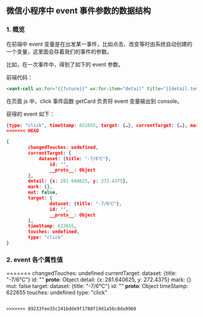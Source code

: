 ## 微信小程序中 event 事件参数的数据结构

### 1. 概览

在前端中 event 变量是在出发某一事件，比如点击、改变等时由系统自动创建的一个变量，这里面会存着我们的事件的参数。

比如，在一次事件中，得到了如下的 event 参数。

前端代码：

```html
<vant-cell wx:for="{{future}}" wx:for-item="detail" title="{{detail.temperature}}" value="{{detail.weather}}" label="{{detail.date}}" data-title="{{detail.temperature}}" border="false" bind:click="getCard"></vant-cell>
```

在页面 js 中，click 事件函数 getCard 负责将 event 变量输出到 console。

获得的 event 如下：

```json
{type: "click", timeStamp: 622655, target: {…}, currentTarget: {…}, mark: {…}, …}
<<<<<<< HEAD

{
		changedTouches: undefined,
		currentTarget: {
  			dataset: {title: "-7/6℃"},
				id: "",
				__proto__: Object
		},
		detail: {x: 281.640625, y: 272.4375},
		mark: {},
		mut: false,
		target: {
				dataset: {title: "-7/6℃"},
				id: "",
				__proto__: Object  
		},
		timeStamp: 622655,
		touches: undefined,
		type: "click"
}
```

### 2. event 各个属性值

=======
changedTouches: undefined
currentTarget:
dataset: {title: "-7/6℃"}
id: ""
__proto__: Object
detail: {x: 281.640625, y: 272.4375}
mark: {}
mut: false
target:
dataset: {title: "-7/6℃"}
id: ""
__proto__: Object
timeStamp: 622655
touches: undefined
type: "click"
```

>>>>>>> 89233fee35c241bdde9f1780f19d1a56c8da9960
